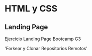 # HTML y CSS
## Landing Page
Ejercicio Landing Page Bootcamp G3

'Forkear y Clonar Repositorios Remotos'
